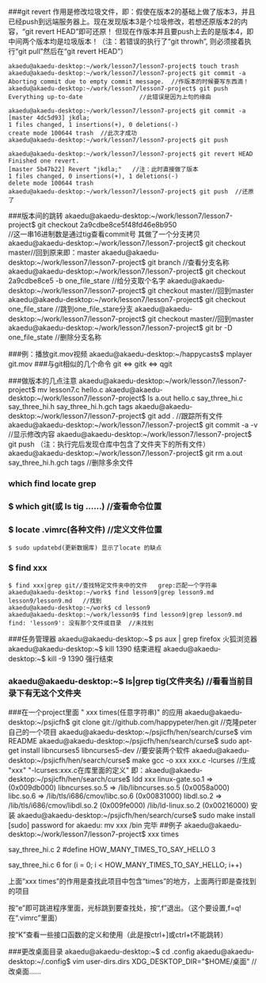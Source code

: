 

###git revert
作用是修改垃圾文件，即：假使在版本2的基础上做了版本3，并且已经push到远端服务器上。现在发现版本3是个垃圾修改，若想还原版本2的内容，“git revert HEAD”即可还原！
但现在作版本并且要push上去的是版本4，即中间两个版本均是垃圾版本！（注：若错误的执行了“git throwh”, 则必须接着执行“git pull”然后在“git revert HEAD”）

    akaedu@akaedu-desktop:~/work/lesson7/lesson7-project$ touch trash
    akaedu@akaedu-desktop:~/work/lesson7/lesson7-project$ git commit -a
    Aborting commit due to empty commit message.  //作版本的时候要写东西滴！
    akaedu@akaedu-desktop:~/work/lesson7/lesson7-project$ git push
    Everything up-to-date                //此错误是因为上句的缘由

    akaedu@akaedu-desktop:~/work/lesson7/lesson7-project$ git commit -a
    [master 4dc5d93] jkdla;
    1 files changed, 1 insertions(+), 0 deletions(-)
    create mode 100644 trash  //此次才成功
    akaedu@akaedu-desktop:~/work/lesson7/lesson7-project$ git push

    akaedu@akaedu-desktop:~/work/lesson7/lesson7-project$ git revert HEAD
    Finished one revert.
    [master 5b47b22] Revert "jkdla;"   //注：此时直接做了版本
    1 files changed, 0 insertions(+), 1 deletions(-)
    delete mode 100644 trash
    akaedu@akaedu-desktop:~/work/lesson7/lesson7-project$ git push  //还原了

###版本间的跳转
    akaedu@akaedu-desktop:~/work/lesson7/lesson7-project$ git checkout 2a9cdbe8ce5f48fd46e8b950   
                                //这一串16进制数是通过tig查看commit号 其做了一个分支拷贝
    akaedu@akaedu-desktop:~/work/lesson7/lesson7-project$ git checkout master//回到原来即：master
    akaedu@akaedu-desktop:~/work/lesson7/lesson7-project$ git branch //查看分支名称
    akaedu@akaedu-desktop:~/work/lesson7/lesson7-project$ git checkout 2a9cdbe8ce5 -b one_file_stare //给分支取个名字
    akaedu@akaedu-desktop:~/work/lesson7/lesson7-project$ git checkout master//回到master
    akaedu@akaedu-desktop:~/work/lesson7/lesson7-project$ git checkout one_file_stare //跳到one_file_stare分支
    akaedu@akaedu-desktop:~/work/lesson7/lesson7-project$ git checkout master//回到master
    akaedu@akaedu-desktop:~/work/lesson7/lesson7-project$ git br -D one_file_state //删除分支名称

###例：播放git.mov视频
    akaedu@akaedu-desktop:~/happycasts$ mplayer git.mov
###与git相似的几个命令
git <=> gitk <=> qgit

###做版本的几点注意
    akaedu@akaedu-desktop:~/work/lesson7/lesson7-project$ mv lesson7.c hello.c
    akaedu@akaedu-desktop:~/work/lesson7/lesson7-project$ ls
    a.out  hello.c  say_three_hi.c  say_three_hi.h  say_three_hi.h.gch  tags
    akaedu@akaedu-desktop:~/work/lesson7/lesson7-project$ git add . //跟踪所有文件
    akaedu@akaedu-desktop:~/work/lesson7/lesson7-project$ git commit -a -v //显示修改内容
    akaedu@akaedu-desktop:~/work/lesson7/lesson7-project$ git push
    （注：执行完后发现仓库中包含了文件夹下的所有文件）
    akaedu@akaedu-desktop:~/work/lesson7/lesson7-project$ git rm a.out say_three_hi.h.gch tags //删除多余文件


### which  find locate  grep
### $ which git(或 ls tig ……) //查看命令位置
### $ locate .vimrc(各种文件) //定义文件位置
    $ sudo updatebd(更新数据库) 显示了locate 的缺点
### $ find xxx
    $ find xxx|grep git//查找特定文件夹中的文件   grep:匹配一个字符串
    akaedu@akaedu-desktop:~/work$ find lesson9|grep lesson9.md
    lesson9/lesson9.md   //找到
    akaedu@akaedu-desktop:~/work$ cd lesson9
    akaedu@akaedu-desktop:~/work/lesson9$ find lesson9|grep lesson9.md
    find: 'lesson9': 没有那个文件或目录  //未找到
###任务管理器
    akaedu@akaedu-desktop:~$ ps aux | grep firefox 火狐浏览器
    akaedu@akaedu-desktop:~$ kill 1390 结束进程
    akaedu@akaedu-desktop:~$ kill -9 1390 强行结束
###  akaedu@akaedu-desktop:~$ ls|grep tig(文件夹名) //看看当前目录下有无这个文件夹
###在一个project里面 " xxx times(任意字符串)" 的应用
    akaedu@akaedu-desktop:~/psjicfh$ git clone git://github.com/happypeter/hen.git  //克隆peter自己的一个项目
    akaedu@akaedu-desktop:~/psjicfh/hen/search/curse$ vim README
    akaedu@akaedu-desktop:~/psjicfh/hen/search/curse$ sudo apt-get install libncurses5 libncurses5-dev //要安装两个软件
    akaedu@akaedu-desktop:~/psjicfh/hen/search/curse$ make
    gcc -o xxx xxx.c -lcurses  //生成 "xxx" "-lcurses:xxx.c在库里面的定义"
    即：akaedu@akaedu-desktop:~/psjicfh/hen/search/curse$ ldd xxx
        linux-gate.so.1 =>  (0x009db000)
        libncurses.so.5 => /lib/libncurses.so.5 (0x0058a000)
        libc.so.6 => /lib/tls/i686/cmov/libc.so.6 (0x00831000)
        libdl.so.2 => /lib/tls/i686/cmov/libdl.so.2 (0x009fe000)
        /lib/ld-linux.so.2 (0x00216000)
    安装 akaedu@akaedu-desktop:~/psjicfh/hen/search/curse$ sudo make install
         [sudo] password for akaedu: 
         mv xxx /bin                                   完毕
##例子
akaedu@akaedu-desktop:~/work/lesson7/lesson7-project$ xxx times

say_three_hi.c      2        #define HOW_MANY_TIMES_TO_SAY_HELLO 3

say_three_hi.c      6        for (i = 0; i < HOW_MANY_TIMES_TO_SAY_HELLO; i++)

上面“xxx times”的作用是查找此项目中包含“times”的地方，上面两行即是查找到的项目

按“e”即可跳进程序里面，光标跳到要查找处，按“,f”退出。（这个要设置,f=q! 在“.vimrc”里面）

按“K”查看一些接口函数的定义和使用（此是按ctrl+]或ctrl+t不能跳转）

###更改桌面目录
    akaedu@akaedu-desktop:~$ cd .config
    akaedu@akaedu-desktop:~/.config$ vim user-dirs.dirs
    XDG_DESKTOP_DIR="$HOME/桌面" //改桌面……

